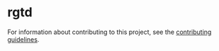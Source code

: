 # rgtd

For information about contributing to this project, see the [contributing guidelines](./CONTRIBUTING.md).
